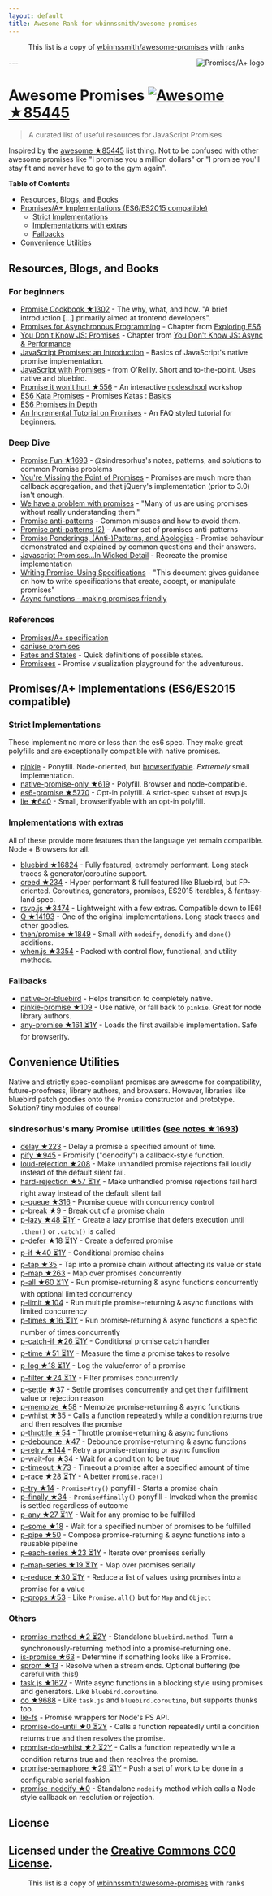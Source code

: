 ```yaml
---
layout: default
title: Awesome Rank for wbinnssmith/awesome-promises
---
```


<p align="center">
	This list is a copy of <a href="https://github.com/wbinnssmith/awesome-promises">wbinnssmith/awesome-promises</a> with ranks
</p>
---
<a href="https://promisesaplus.com/">
    <img src="https://promisesaplus.com/assets/logo-small.png" alt="Promises/A+ logo" align="right" />
</a>

# Awesome Promises [![Awesome](https://cdn.rawgit.com/sindresorhus/awesome/d7305f38d29fed78fa85652e3a63e154dd8e8829/media/badge.svg) ★85445](https://github.com/sindresorhus/awesome)

> A curated list of useful resources for JavaScript Promises

Inspired by the [awesome ★85445](https://github.com/sindresorhus/awesome) list thing. Not to be confused with other awesome promises like "I promise you a million dollars" or "I promise you'll stay fit and never have to go to the gym again".

**Table of Contents**

- [Resources, Blogs, and Books](#resources-blogs-and-books)
- [Promises/A+ Implementations (ES6/ES2015 compatible)](#promisesa-implementations-es6es2015-compatible)
  - [Strict Implementations](#strict-implementations)
  - [Implementations with extras](#implementations-with-extras)
  - [Fallbacks](#fallbacks)
- [Convenience Utilities](#convenience-utilities)

## Resources, Blogs, and Books

### For beginners
* [Promise Cookbook ★1302](https://github.com/mattdesl/promise-cookbook) - The why, what, and how. "A brief introduction [...] primarily aimed at frontend developers".
* [Promises for Asynchronous Programming](http://exploringjs.com/es6/ch_promises.html) - Chapter from [Exploring ES6](http://exploringjs.com/)
* [You Don't Know JS: Promises](https://github.com/getify/You-Dont-Know-JS/blob/master/async%20&%20performance/ch3.md) - Chapter from [You Don't Know JS: Async & Performance](https://github.com/getify/You-Dont-Know-JS/tree/master/async%20%26%20performance)
* [JavaScript Promises: an Introduction](https://developers.google.com/web/fundamentals/getting-started/primers/promises) - Basics of JavaScript's native promise implementation.
* [JavaScript with Promises](http://shop.oreilly.com/product/0636920032151.do) - from O'Reilly. Short and to-the-point. Uses native and bluebird.
* [Promise it won't hurt ★556](https://github.com/stevekane/promise-it-wont-hurt) - An interactive [nodeschool](https://nodeschool.io/) workshop
* [ES6 Kata Promises](http://es6katas.org/) - Promises Katas : [Basics](http://tddbin.com/#?kata=es6/language/promise/basics)
* [ES6 Promises in Depth](https://ponyfoo.com/articles/es6-promises-in-depth)
* [An Incremental Tutorial on Promises](http://www.sohamkamani.com/blog/2016/08/28/incremenal-tutorial-to-promises/) - An FAQ styled tutorial for beginners.

### Deep Dive
* [Promise Fun ★1693](https://github.com/sindresorhus/promise-fun) - @sindresorhus's notes, patterns, and solutions to common Promise problems
* [You're Missing the Point of Promises](https://blog.domenic.me/youre-missing-the-point-of-promises/) - Promises are much more than callback aggregation, and that jQuery's implementation (prior to 3.0) isn't enough.
* [We have a problem with promises](https://pouchdb.com/2015/05/18/we-have-a-problem-with-promises.html) - "Many of us are using promises without really understanding them."
* [Promise anti-patterns](https://github.com/petkaantonov/bluebird/wiki/Promise-anti-patterns) - Common misuses and how to avoid them.
* [Promise anti-patterns (2)](http://taoofcode.net/promise-anti-patterns/) - Another set of promises anti-patterns
* [Promise Ponderings, (Anti-)Patterns, and Apologies](https://sdgluck.github.io/2015/08/24/promise-ponderings-patterns-apologies/) - Promise behaviour demonstrated and explained by common questions and their answers.
* [Javascript Promises...In Wicked Detail](http://www.mattgreer.org/articles/promises-in-wicked-detail/) - Recreate the promise implementation
* [Writing Promise-Using Specifications](https://www.w3.org/2001/tag/doc/promises-guide) - "This document gives guidance on how to write specifications that create, accept, or manipulate promises"
* [Async functions - making promises friendly](https://developers.google.com/web/fundamentals/getting-started/primers/async-functions)

### References
* [Promises/A+ specification](https://promisesaplus.com/)
* [caniuse promises](http://caniuse.com/#feat=promises)
* [Fates and States](https://github.com/domenic/promises-unwrapping/blob/master/docs/states-and-fates.md) - Quick definitions of possible states.
* [Promisees](https://bevacqua.github.io/promisees/) - Promise visualization playground for the adventurous.

## Promises/A+ Implementations (ES6/ES2015 compatible)

### Strict Implementations
These implement no more or less than the es6 spec. They make great polyfills and are exceptionally compatible with native promises.

* [pinkie](https://github.com/floatdrop/pinkie) - Ponyfill. Node-oriented, but [browserifyable](https://github.com/substack/node-browserify). *Extremely* small implementation.
* [native-promise-only ★619](https://github.com/getify/native-promise-only) - Polyfill. Browser and node-compatible.
* [es6-promise ★5770](https://github.com/stefanpenner/es6-promise) - Opt-in polyfill. A strict-spec subset of rsvp.js.
* [lie ★640](https://github.com/calvinmetcalf/lie) - Small, browserifyable with an opt-in polyfill.

### Implementations with extras
All of these provide more features than the language yet remain compatible. Node + Browsers for all.

* [bluebird ★16824](https://github.com/petkaantonov/bluebird) - Fully featured, extremely performant. Long stack traces & generator/coroutine support.
* [creed ★234](https://github.com/briancavalier/creed) - Hyper performant & full featured like Bluebird, but FP-oriented. Coroutines, generators, promises, ES2015 iterables, & fantasy-land spec.
* [rsvp.js ★3474](https://github.com/tildeio/rsvp.js) - Lightweight with a few extras. Compatible down to IE6!
* [Q ★14193](https://github.com/kriskowal/q) - One of the original implementations. Long stack traces and other goodies.
* [then/promise ★1849](https://github.com/then/promise) - Small with `nodeify`, `denodify` and `done()` additions.
* [when.js ★3354](https://github.com/cujojs/when) - Packed with control flow, functional, and utility methods.


### Fallbacks
* [native-or-bluebird](https://www.npmjs.com/package/native-or-bluebird) - Helps transition to completely native.
* [pinkie-promise ★109](https://github.com/floatdrop/pinkie-promise) - Use native, or fall back to `pinkie`. Great for node library authors.
* [any-promise ★161 ⏳1Y](https://github.com/kevinbeaty/any-promise) - Loads the first available implementation. Safe for browserify.

## Convenience Utilities
Native and strictly spec-compliant promises are awesome for compatibility, future-proofness, library authors, and browsers. However, libraries like bluebird patch goodies onto the `Promise` constructor and prototype. Solution? tiny modules of course!

### sindresorhus's many Promise utilities ([see notes ★1693](https://github.com/sindresorhus/promise-fun))
* [delay ★223](https://github.com/sindresorhus/delay) - Delay a promise a specified amount of time.
* [pify ★945](https://github.com/sindresorhus/pify) - Promisify ("denodify") a callback-style function.
* [loud-rejection ★208](https://github.com/sindresorhus/loud-rejection) - Make unhandled promise rejections fail loudly instead of the default silent fail.
* [hard-rejection ★57 ⏳1Y](https://github.com/sindresorhus/hard-rejection) - Make unhandled promise rejections fail hard right away instead of the default silent fail
* [p-queue ★316](https://github.com/sindresorhus/p-queue) - Promise queue with concurrency control
* [p-break ★9](https://github.com/sindresorhus/p-break) - Break out of a promise chain
* [p-lazy ★48 ⏳1Y](https://github.com/sindresorhus/p-lazy) - Create a lazy promise that defers execution until `.then()` or `.catch()` is called
* [p-defer ★18 ⏳1Y](https://github.com/sindresorhus/p-defer) - Create a deferred promise
* [p-if ★40 ⏳1Y](https://github.com/sindresorhus/p-if) - Conditional promise chains
* [p-tap ★35](https://github.com/sindresorhus/p-tap) - Tap into a promise chain without affecting its value or state
* [p-map ★263](https://github.com/sindresorhus/p-map) - Map over promises concurrently
* [p-all ★60 ⏳1Y](https://github.com/sindresorhus/p-all) - Run promise-returning & async functions concurrently with optional limited concurrency
* [p-limit ★104](https://github.com/sindresorhus/p-limit) - Run multiple promise-returning & async functions with limited concurrency
* [p-times ★16 ⏳1Y](https://github.com/sindresorhus/p-times) - Run promise-returning & async functions a specific number of times concurrently
* [p-catch-if ★26 ⏳1Y](https://github.com/sindresorhus/p-catch-if) - Conditional promise catch handler
* [p-time ★51 ⏳1Y](https://github.com/sindresorhus/p-time) - Measure the time a promise takes to resolve
* [p-log ★18 ⏳1Y](https://github.com/sindresorhus/p-log) - Log the value/error of a promise
* [p-filter ★24 ⏳1Y](https://github.com/sindresorhus/p-filter) - Filter promises concurrently
* [p-settle ★37](https://github.com/sindresorhus/p-settle) - Settle promises concurrently and get their fulfillment value or rejection reason
* [p-memoize ★58](https://github.com/sindresorhus/p-memoize) - Memoize promise-returning & async functions
* [p-whilst ★35](https://github.com/sindresorhus/p-whilst) - Calls a function repeatedly while a condition returns true and then resolves the promise
* [p-throttle ★54](https://github.com/sindresorhus/p-throttle) - Throttle promise-returning & async functions
* [p-debounce ★47](https://github.com/sindresorhus/p-debounce) - Debounce promise-returning & async functions
* [p-retry ★144](https://github.com/sindresorhus/p-retry) - Retry a promise-returning or async function
* [p-wait-for ★34](https://github.com/sindresorhus/p-wait-for) - Wait for a condition to be true
* [p-timeout ★73](https://github.com/sindresorhus/p-timeout) - Timeout a promise after a specified amount of time
* [p-race ★28 ⏳1Y](https://github.com/sindresorhus/p-race) - A better `Promise.race()`
* [p-try ★14](https://github.com/sindresorhus/p-try) - `Promise#try()` ponyfill - Starts a promise chain
* [p-finally ★34](https://github.com/sindresorhus/p-finally) - `Promise#finally()` ponyfill - Invoked when the promise is settled regardless of outcome
* [p-any ★27 ⏳1Y](https://github.com/sindresorhus/p-any) - Wait for any promise to be fulfilled
* [p-some ★18](https://github.com/sindresorhus/p-some) - Wait for a specified number of promises to be fulfilled
* [p-pipe ★50](https://github.com/sindresorhus/p-pipe) - Compose promise-returning & async functions into a reusable pipeline
* [p-each-series ★23 ⏳1Y](https://github.com/sindresorhus/p-each-series) - Iterate over promises serially
* [p-map-series ★19 ⏳1Y](https://github.com/sindresorhus/p-map-series) - Map over promises serially
* [p-reduce ★30 ⏳1Y](https://github.com/sindresorhus/p-reduce) - Reduce a list of values using promises into a promise for a value
* [p-props ★53](https://github.com/sindresorhus/p-props) - Like `Promise.all()` but for `Map` and `Object`

### Others
* [promise-method ★2 ⏳2Y](https://github.com/wbinnssmith/promise-method) - Standalone `bluebird.method`. Turn a synchronously-returning method into a promise-returning one.
* [is-promise ★63](https://github.com/then/is-promise) - Determine if something looks like a Promise.
* [sprom ★13](https://github.com/then/sprom) - Resolve when a stream ends. Optional buffering (be careful with this!)
* [task.js ★1627](https://github.com/mozilla/task.js) - Write async functions in a blocking style using promises and generators. Like `bluebird.coroutine`.
* [co ★9688](https://github.com/tj/co) - Like `task.js` and `bluebird.coroutine`, but supports thunks too.
* [lie-fs](https://www.npmjs.com/package/lie-fs) - Promise wrappers for Node's FS API.
* [promise-do-until ★0 ⏳2Y](https://github.com/busterc/promise-do-until) - Calls a function repeatedly until a condition returns true and then resolves the promise.
* [promise-do-whilst ★2 ⏳2Y](https://github.com/busterc/promise-do-whilst) - Calls a function repeatedly while a condition returns true and then resolves the promise.
* [promise-semaphore ★29 ⏳1Y](https://github.com/samccone/promise-semaphore) - Push a set of work to be done in a configurable serial fashion
* [promise-nodeify ★0](https://github.com/kevinoid/promise-nodeify) - Standalone `nodeify` method which calls a Node-style callback on resolution or rejection.

## License
Licensed under the [Creative Commons CC0 License](https://creativecommons.org/publicdomain/zero/1.0/).
---
<p align="center">
	This list is a copy of <a href="https://github.com/wbinnssmith/awesome-promises">wbinnssmith/awesome-promises</a> with ranks
</p>
